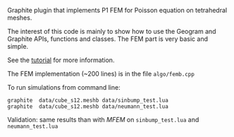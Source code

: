 Graphite plugin that implements P1 FEM for Poisson equation on tetrahedral meshes.

The interest of this code is mainly to show how to use the Geogram and Graphite
APIs, functions and classes. The FEM part is very basic and simple.

See the [tutorial](docs/tutorial.md) for more information.

The FEM implementation (~200 lines) is in the file `algo/femb.cpp`

To run simulations from command line:

    graphite  data/cube_s12.meshb data/sinbump_test.lua 
    graphite  data/cube_s12.meshb data/neumann_test.lua 


Validation: same results than with *MFEM* on `sinbump_test.lua` and `neumann_test.lua`




